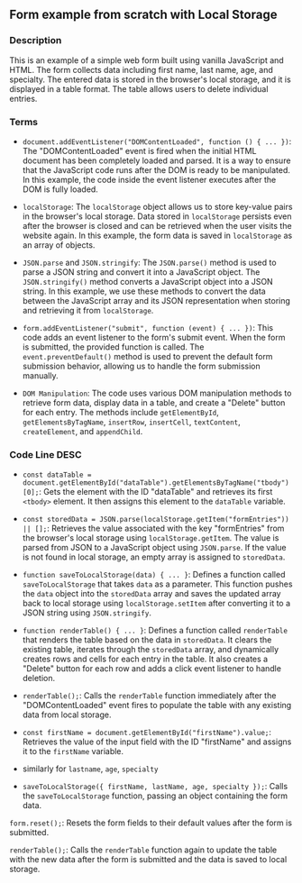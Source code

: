 ## Form example from scratch with Local Storage

### Description

This is an example of a simple web form built using vanilla JavaScript and HTML. The form collects data including first name, last name, age, and specialty. The entered data is stored in the browser's local storage, and it is displayed in a table format. The table allows users to delete individual entries.

### Terms

- `document.addEventListener("DOMContentLoaded", function () { ... })`: The "DOMContentLoaded" event is fired when the initial HTML document has been completely loaded and parsed. It is a way to ensure that the JavaScript code runs after the DOM is ready to be manipulated. In this example, the code inside the event listener executes after the DOM is fully loaded.

- `localStorage`: The `localStorage` object allows us to store key-value pairs in the browser's local storage. Data stored in `localStorage` persists even after the browser is closed and can be retrieved when the user visits the website again. In this example, the form data is saved in `localStorage` as an array of objects.

- `JSON.parse` and `JSON.stringify`: The `JSON.parse()` method is used to parse a JSON string and convert it into a JavaScript object. The `JSON.stringify()` method converts a JavaScript object into a JSON string. In this example, we use these methods to convert the data between the JavaScript array and its JSON representation when storing and retrieving it from `localStorage`.

- `form.addEventListener("submit", function (event) { ... })`: This code adds an event listener to the form's submit event. When the form is submitted, the provided function is called. The `event.preventDefault()` method is used to prevent the default form submission behavior, allowing us to handle the form submission manually.

- `DOM Manipulation`: The code uses various DOM manipulation methods to retrieve form data, display data in a table, and create a "Delete" button for each entry. The methods include `getElementById`, `getElementsByTagName`, `insertRow`, `insertCell`, `textContent`, `createElement`, and `appendChild`.

### Code Line DESC

- `const dataTable = document.getElementById("dataTable").getElementsByTagName("tbody")[0];`: Gets the element with the ID "dataTable" and retrieves its first `<tbody>` element. It then assigns this element to the `dataTable` variable.

- `const storedData = JSON.parse(localStorage.getItem("formEntries")) || [];`: Retrieves the value associated with the key "formEntries" from the browser's local storage using `localStorage.getItem`. The value is parsed from JSON to a JavaScript object using `JSON.parse`. If the value is not found in local storage, an empty array is assigned to `storedData`.

- `function saveToLocalStorage(data) { ... }`: Defines a function called `saveToLocalStorage` that takes `data` as a parameter. This function pushes the `data` object into the `storedData` array and saves the updated array back to local storage using `localStorage.setItem` after converting it to a JSON string using `JSON.stringify`.

- `function renderTable() { ... }`: Defines a function called `renderTable` that renders the table based on the data in `storedData`. It clears the existing table, iterates through the `storedData` array, and dynamically creates rows and cells for each entry in the table. It also creates a "Delete" button for each row and adds a click event listener to handle deletion.

- `renderTable();`: Calls the `renderTable` function immediately after the "DOMContentLoaded" event fires to populate the table with any existing data from local storage.

- `const firstName = document.getElementById("firstName").value;`: Retrieves the value of the input field with the ID "firstName" and assigns it to the `firstName` variable.

- similarly for `lastname`, `age`, `specialty`

- `saveToLocalStorage({ firstName, lastName, age, specialty });`: Calls the `saveToLocalStorage` function, passing an object containing the form data.

`form.reset();`: Resets the form fields to their default values after the form is submitted.

`renderTable();`: Calls the `renderTable` function again to update the table with the new data after the form is submitted and the data is saved to local storage.